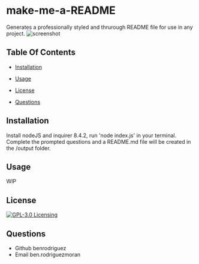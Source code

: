 
# make-me-a-README
Generates a professionally styled and thrurough README file for use in any project.
![screenshot](assets/images/screenshot.png)
## Table Of Contents
- [Installation](#installation)
- [Usage](#usage)

- [License](#license)
- [Questions](#questions)




## Installation 
Install nodeJS and inquirer 8.4.2, run 'node index.js' in your terminal. Complete the prompted questions and a README.md file will be created in the /output folder.
## Usage 
WIP

## License

[![GPL-3.0 Licensing](https://img.shields.io/badge/license-MIT-blue.svg)](https://choosealicense.com/licenses/mit/)

## Questions
- Github benrodriguez 
- Email ben.rodriguezmoran



